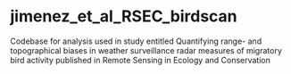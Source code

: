 # jimenez_et_al_RSEC_birdscan
Codebase for analysis used in study entitled Quantifying range- and topographical biases in weather surveillance radar measures of migratory bird activity published in Remote Sensing in Ecology and Conservation
